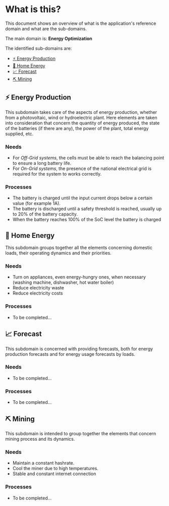 # What is this?
This document shows an overview of what is the application's reference domain and what are the sub-domains.

The main domain is: **Energy Optimization**

The identified sub-domains are:
- [⚡ Energy Production](#-energy-production)
- [🏡​ Home Energy](#-home-energy)
- [📈​ Forecast](#-forecast)
- [⛏️​ Mining](#-mining)

## ⚡ Energy Production
This subdomain takes care of the aspects of energy production, whether from a photovoltaic, wind or hydroelectric plant. Here elements are taken into consideration that concern the quantity of energy produced, the state of the batteries (if there are any), the power of the plant, total energy supplied, etc.

### Needs
- For *Off-Grid systems*, the cells must be able to reach the balancing point to ensure a long battery life.
- For *On-Grid systems*, the presence of the national electrical grid is required for the system to works correctly.

### Processes
- The battery is charged until the input current drops below a certain value (for example 1A).
- The battery is discharged until a safety threshold is reached, usually up to 20% of the battery capacity.
- When the battery reaches 100% of the SoC level the battery is charged

## 🏡​ Home Energy
This subdomain groups together all the elements concerning domestic loads, their operating dynamics and their priorities.

### Needs
- Turn on appliances, even energy-hungry ones, when necessary (washing machine, dishwasher, hot water boiler)
- Reduce electricity waste
- Reduce electricity costs

### Processes
- To be completed...

## 📈​ Forecast
This subdomain is concerned with providing forecasts, both for energy production forecasts and for energy usage forecasts by loads.

### Needs
- To be completed...

### Processes
- To be completed...

## ⛏️​ Mining
This subdomain is intended to group together the elements that concern mining process and its dynamics.

### Needs
- Maintain a constant hashrate.
- Cool the miner due to high temperatures.
- Stable and constant internet connection

### Processes
- To be completed...

